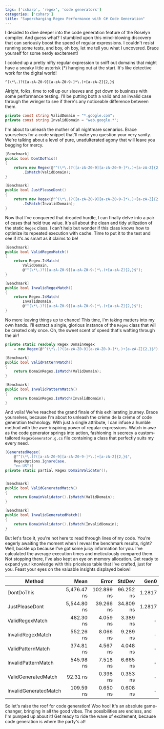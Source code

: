 ```yaml
---
tags: ['csharp', 'regex', 'code generators']
categories: ['csharp']
title: "Supercharging Regex Performance with C# Code Generation"
---
```


I decided to dive deeper into the code generation feature of the Roselyn compiler. And guess what? I stumbled upon this mind-blowing discovery that can seriously boost the speed of regular expressions. I couldn't resist running some tests, and boy, oh boy, let me tell you what I uncovered. Brace yourself for some nerdy excitement!

I cooked up a pretty nifty regular expression to sniff out domains that might have a sneaky little asterisk (*) hanging out at the start. It's like detective work for the digital world!

```text
^(\*\.)?([a-zA-Z0-9][a-zA-Z0-9-]*\.)+[a-zA-Z]{2,}$
```

Alright, folks, time to roll up our sleeves and get down to business with some performance testing. I'll be putting both a valid and an invalid case through the wringer to see if there's any noticeable difference between them.

```csharp
private const string ValidDomain = "*.google.com";
private const string InvalidDomain = "web.google.*";
```

I'm about to unleash the mother of all nightmare scenarios. Brace yourselves for a code snippet that'll make you question your very sanity. We're talking about a level of pure, unadulterated agony that will leave you begging for mercy.

```csharp
[Benchmark]
public bool DontDoThis()
{
    return new Regex(@"^(\*\.)?([a-zA-Z0-9][a-zA-Z0-9-]*\.)+[a-zA-Z]{2,}$")
        .IsMatch(ValidDomain);
}

[Benchmark]
public bool JustPleaseDont()
{
    return new Regex(@"^(\*\.)?([a-zA-Z0-9][a-zA-Z0-9-]*\.)+[a-zA-Z]{2,}$")
        .IsMatch(InvalidDomain);
}
```

Now that I've conquered that dreaded hurdle, I can finally delve into a pair of cases that hold true value. It's all about the clean and tidy utilization of the static `Regex` class. I can't help but wonder if this class knows how to optimize its repeated execution with cache. Time to put it to the test and see if it's as smart as it claims to be!

```csharp
[Benchmark]
public bool ValidRegexMatch()
{
    return Regex.IsMatch(
        ValidDomain, 
        @"^(\*\.)?([a-zA-Z0-9][a-zA-Z0-9-]*\.)+[a-zA-Z]{2,}$");
}

[Benchmark]
public bool InvalidRegexMatch()
{
    return Regex.IsMatch(
        InvalidDomain, 
        @"^(\*\.)?([a-zA-Z0-9][a-zA-Z0-9-]*\.)+[a-zA-Z]{2,}$");
}
```

No more leaving things up to chance! This time, I'm taking matters into my own hands. I'll extract a single, glorious instance of the `Regex` class that will be created only once. Oh, the sweet scent of speed that's wafting through the air!

```csharp
private static readonly Regex DomainRegex 
    = new Regex(@"^(\*\.)?([a-zA-Z0-9][a-zA-Z0-9-]*\.)+[a-zA-Z]{2,}$");

[Benchmark]
public bool ValidPatternMatch()
{
    return DomainRegex.IsMatch(ValidDomain);
}

[Benchmark]
public bool InvalidPatternMatch()
{
    return DomainRegex.IsMatch(InvalidDomain);
}
```

And voila! We've reached the grand finale of this exhilarating journey. Brace yourselves, because I'm about to unleash the crème de la crème of code generation technology. With just a single attribute, I can infuse a humble method with the awe-inspiring power of regular expressions. Watch in awe as the code generator springs into action, fashioning in secrecy a custom-tailored `RegexGenerator.g.cs` file containing a class that perfectly suits my every need.

```csharp
[GeneratedRegex(
    @"^(\*\.)?([a-zA-Z0-9][a-zA-Z0-9-]*\.)+[a-zA-Z]{2,}$", 
    RegexOptions.IgnoreCase, 
    "en-US")]
private static partial Regex DomainValidator();


[Benchmark]
public bool ValidGeneratedMatch()
{
    return DomainValidator().IsMatch(ValidDomain);
}

[Benchmark]
public bool InvalidGeneratedMatch()
{
    return DomainValidator().IsMatch(InvalidDomain);
}
```

But let's face it, you're not here to read through lines of my code. You're eagerly awaiting the moment when I reveal the benchmark results, right? Well, buckle up because I've got some juicy information for you. I've calculated the average execution times and meticulously compared them. Not stopping there, I've also kept an eye on memory allocation. Get ready to expand your knowledge with this priceless table that I've crafted, just for you. Feast your eyes on the valuable insights displayed below!

|                Method |        Mean |      Error |    StdDev |   Gen0 | Allocated |
|---------------------- |------------:|-----------:|----------:|-------:|----------:|
|            DontDoThis | 5,476.47 ns | 102.899 ns | 96.252 ns | 1.2817 |    5368 B |
|        JustPleaseDont | 5,544.80 ns |  39.266 ns | 34.809 ns | 1.2817 |    5392 B |
|       ValidRegexMatch |   482.30 ns |   4.059 ns |  3.389 ns |      - |         - |
|     InvalidRegexMatch |   552.26 ns |   8.066 ns |  9.289 ns |      - |         - |
|     ValidPatternMatch |   374.81 ns |   4.567 ns |  4.048 ns |      - |         - |
|   InvalidPatternMatch |   545.98 ns |   7.518 ns |  6.665 ns |      - |         - |
|   ValidGeneratedMatch |    92.31 ns |   0.398 ns |  0.353 ns |      - |         - |
| InvalidGeneratedMatch |   109.59 ns |   0.650 ns |  0.608 ns |      - |         - |

So let's raise the roof for code generation! Woo hoo! It's an absolute game-changer, bringing in all the good vibes. The possibilities are endless, and I'm pumped up about it! Get ready to ride the wave of excitement, because code generation is where the party's at!
